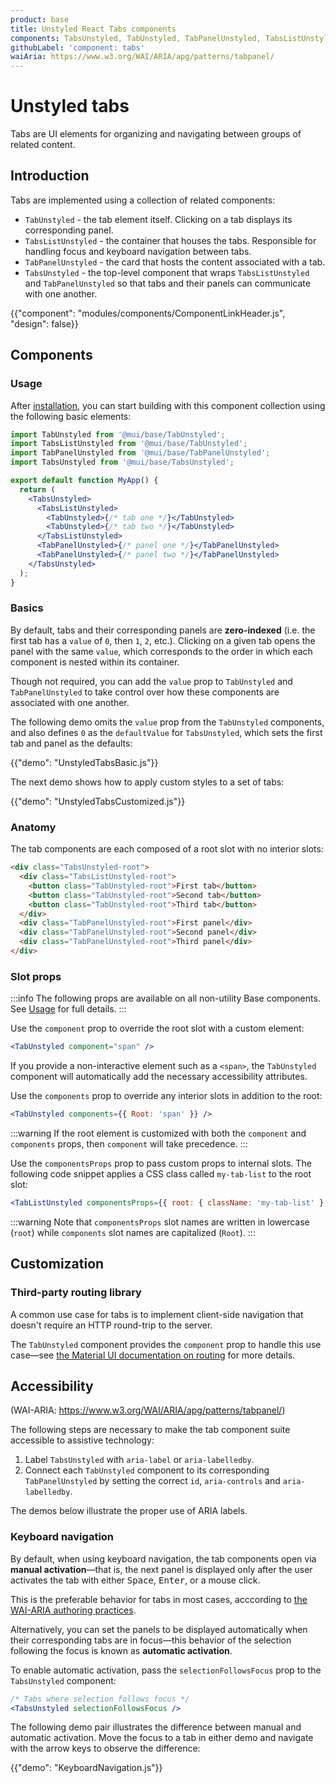 ```yaml
---
product: base
title: Unstyled React Tabs components
components: TabsUnstyled, TabUnstyled, TabPanelUnstyled, TabsListUnstyled
githubLabel: 'component: tabs'
waiAria: https://www.w3.org/WAI/ARIA/apg/patterns/tabpanel/
---
```


# Unstyled tabs

<p class="description">Tabs are UI elements for organizing and navigating between groups of related content.</p>

## Introduction

Tabs are implemented using a collection of related components:

- `TabUnstyled` - the tab element itself. Clicking on a tab displays its corresponding panel.
- `TabsListUnstyled` - the container that houses the tabs. Responsible for handling focus and keyboard navigation between tabs.
- `TabPanelUnstyled` - the card that hosts the content associated with a tab.
- `TabsUnstyled` - the top-level component that wraps `TabsListUnstyled` and `TabPanelUnstyled` so that tabs and their panels can communicate with one another.

{{"component": "modules/components/ComponentLinkHeader.js", "design": false}}

## Components

### Usage

After [installation](/base/getting-started/installation/), you can start building with this component collection using the following basic elements:

```jsx
import TabUnstyled from '@mui/base/TabUnstyled';
import TabsListUnstyled from '@mui/base/TabUnstyled';
import TabPanelUnstyled from '@mui/base/TabPanelUnstyled';
import TabsUnstyled from '@mui/base/TabsUnstyled';

export default function MyApp() {
  return (
    <TabsUnstyled>
      <TabsListUnstyled>
        <TabUnstyled>{/* tab one */}</TabUnstyled>
        <TabUnstyled>{/* tab two */}</TabUnstyled>
      </TabsListUnstyled>
      <TabPanelUnstyled>{/* panel one */}</TabPanelUnstyled>
      <TabPanelUnstyled>{/* panel two */}</TabPanelUnstyled>
    </TabsUnstyled>
  );
}
```

### Basics

By default, tabs and their corresponding panels are **zero-indexed** (i.e. the first tab has a `value` of `0`, then `1`, `2`, etc.). Clicking on a given tab opens the panel with the same `value`, which corresponds to the order in which each component is nested within its container.

Though not required, you can add the `value` prop to `TabUnstyled` and `TabPanelUnstyled` to take control over how these components are associated with one another.

The following demo omits the `value` prop from the `TabUnstyled` components, and also defines `0` as the `defaultValue` for `TabsUnstyled`, which sets the first tab and panel as the defaults:

{{"demo": "UnstyledTabsBasic.js"}}

The next demo shows how to apply custom styles to a set of tabs:

{{"demo": "UnstyledTabsCustomized.js"}}

### Anatomy

The tab components are each composed of a root slot with no interior slots:

```html
<div class="TabsUnstyled-root">
  <div class="TabsListUnstyled-root">
    <button class="TabUnstyled-root">First tab</button>
    <button class="TabUnstyled-root">Second tab</button>
    <button class="TabUnstyled-root">Third tab</button>
  </div>
  <div class="TabPanelUnstyled-root">First panel</div>
  <div class="TabPanelUnstyled-root">Second panel</div>
  <div class="TabPanelUnstyled-root">Third panel</div>
</div>
```

### Slot props

:::info The following props are available on all non-utility Base components. See [Usage](/base/getting-started/usage/) for full details. :::

Use the `component` prop to override the root slot with a custom element:

```jsx
<TabUnstyled component="span" />
```

If you provide a non-interactive element such as a `<span>`, the `TabUnstyled` component will automatically add the necessary accessibility attributes.

Use the `components` prop to override any interior slots in addition to the root:

```jsx
<TabUnstyled components={{ Root: 'span' }} />
```

:::warning If the root element is customized with both the `component` and `components` props, then `component` will take precedence. :::

Use the `componentsProps` prop to pass custom props to internal slots. The following code snippet applies a CSS class called `my-tab-list` to the root slot:

```jsx
<TabListUnstyled componentsProps={{ root: { className: 'my-tab-list' } }} />
```

:::warning Note that `componentsProps` slot names are written in lowercase (`root`) while `components` slot names are capitalized (`Root`). :::

## Customization

### Third-party routing library

A common use case for tabs is to implement client-side navigation that doesn't require an HTTP round-trip to the server.

The `TabUnstyled` component provides the `component` prop to handle this use case—see [the Material UI documentation on routing](/material-ui/guides/routing/#tabs) for more details.

## Accessibility

(WAI-ARIA: https://www.w3.org/WAI/ARIA/apg/patterns/tabpanel/)

The following steps are necessary to make the tab component suite accessible to assistive technology:

1. Label `TabsUnstyled` with `aria-label` or `aria-labelledby`.
2. Connect each `TabUnstyled` component to its corresponding `TabPanelUnstyled` by setting the correct `id`, `aria-controls` and `aria-labelledby`.

The demos below illustrate the proper use of ARIA labels.

### Keyboard navigation

By default, when using keyboard navigation, the tab components open via **manual activation**—that is, the next panel is displayed only after the user activates the tab with either <kbd class="key">Space</kbd>, <kbd class="key">Enter</kbd>, or a mouse click.

This is the preferable behavior for tabs in most cases, acccording to [the WAI-ARIA authoring practices](https://www.w3.org/WAI/ARIA/apg/patterns/tabpanel/).

Alternatively, you can set the panels to be displayed automatically when their corresponding tabs are in focus—this behavior of the selection following the focus is known as **automatic activation**.

To enable automatic activation, pass the `selectionFollowsFocus` prop to the `TabsUnstyled` component:

```jsx
/* Tabs where selection follows focus */
<TabsUnstyled selectionFollowsFocus />
```

The following demo pair illustrates the difference between manual and automatic activation. Move the focus to a tab in either demo and navigate with the arrow keys to observe the difference:

{{"demo": "KeyboardNavigation.js"}}
